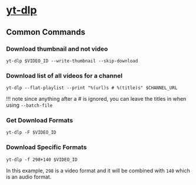 # [yt-dlp](https://github.com/yt-dlp/yt-dlp)

## Common Commands

### Download thumbnail and not video

```shell
yt-dlp $VIDEO_ID --write-thumbnail --skip-download
```

### Download list of all videos for a channel

```shell
yt-dlp --flat-playlist --print "%(url)s # %(title)s" $CHANNEL_URL
```

!!! note
    since anything after a # is ignored, you can leave the titles in when using `--batch-file`

### Get Download Formats

```shell
yt-dlp -F $VIDEO_ID
```

### Download Specific Formats

```shell
yt-dlp -f 298+140 $VIDEO_ID
```

 In this example, `298` is a video format and it will be combined with `140` which is an audio format.
